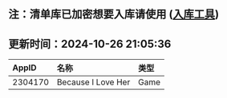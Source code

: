 ## 注：清单库已加密想要入库请使用 ([入库工具](https://github.com/BlankTMing/ManifestAutoUpdate/releases))

## 更新时间：2024-10-26 21:05:36
| AppID | 名称 | 类型  |
| :-------------------- | :----------------------------- | :----------- |
| 2304170 | Because I Love Her| Game |
